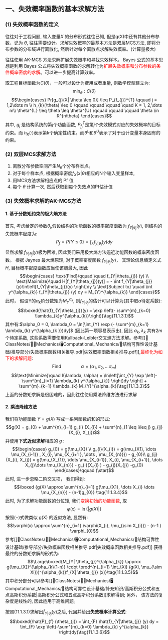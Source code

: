 ## 一、失效概率函数的基本求解方法
### (1) 失效概率函数的定义
往往对于工程问题, 输入变量$X$ 的分布形式往往已知, 但是g(X)中还有其他分布参数，记为 $\theta$, 往往需要设计。求解失效概率的最基本方法是双层MCS方法, 即将分布参数的分布域进行离散化, 然后针对每个离散点求解失效概率。(计算量极大)

往往使用 AK-MCS 方法求解扩展失效概率和寻找失效样本。
Bayes 公式的基本思想是利用 Bayes 公式将失效概率函数的求解转化为<mark style="background: transparent; color: red">扩展失效概率和分布参数的条件概率密度的求解</mark>。可以进一步提高计算效率。

取工程目标函数为$C(\theta)$，一般可以设计为费用或者重量, 则数学模型建立为:
$$\min_{\theta} : C(\theta)$$
$$\begin{cases}
Pr[g_{j}(X| \theta \leq 0)] \leq P_{f_{j}}^{T}  \qquad  j = 1,2\dots m \\
h_{k}(\theta) \leq   0 \qquad \qquad \qquad \quad  K = 1, 2,\dots m\\
\theta^{L} \leq \theta \leq \theta^{U} \qquad \qquad \qquad \theta \in  R^{n\theta}
\end{cases}$$
其中, $g_{j}$ 是结构系统的第$j$个功能函数, $P_{f_{j}}^{T}$是第$j$个失效模式对应的失效概率的目标约束。而 $h_{K}(\cdot )$表示第k个确定性约束。而$\theta^{L}$和$\theta^{U}$表示了对于设计变量本身固有的约束。

### (2) 双层MCS求解方法
1. 离散分布参数空间产生$N_\theta$个分布样本点。
2. 对于每个样本点, 根据概率密度$f_{X}(x|\theta)$相应的N个输入变量样本, 
3. 用MCS方法求解相应点的 Pf 值
4. 每个 $\theta$ 计算一次, 然后获取到每个失效点的Pf估计值

### (3) 失效概率求解的AK-MCS方法
#### 1. 基于分数矩约束的极大熵方法
首先, 考虑给定的参数$\theta_{j}$,假设结构的功能函数的概率密度函数为 $f_{Y|\theta_{j}}(y)$, 则结构的失效概率密度为:
$$P_{f} = P\left\{ Y\leq 0 \right\} = \int_{F} f_{y|\theta_{j}}(y) dy $$
显然求解 $f_{Y|\theta_{j}}(y)$极为困难, 因此我们采用极大熵方法逼近功能函数的概率密度函数。
根据 Jaynes 最大熵原理, 对于概率密度函数 $f_{Y|\theta_{j}} (y)$， 其理论信息熵定义式$H$, 目标概率密度函数应当使该熵最大, 因此
$$\begin{cases}
\text{Find}\qquad \quad    f_{Y|\theta_{j}} (y) \\
\text{Maximize}\quad  H[f_{Y|\theta_{j}}(y)] =  - \int f_{Y|\theta_{j}}(y)\ln\left[f_{Y|\theta_{j}}(y) \right]dy  \\
\text{Subject to} \quad \int y^{\alpha_{k}} f_{Y|\theta_{j}} (y) dy  =  M_{Y}^{\alpha_{k}}
\end{cases}$$
此时， 假设Y的$\alpha_k$阶分数矩为$M_{Y}^{\alpha_{k}}$, 则$f_{Y|\theta_{j}}$的估计可以计算为(其中取$\alpha$待定系数):
$$\boxed{\hat{f}_{Y|\theta_{j}}(y) = \exp \left(- \sum^{m}_{k=0} \lambda_{k}y^{\alpha_{k}}\right)}\tag{11.1.3.1}$$
其中有:$\alpha_0 = 0, \lambda_0 = \ln[\int_{Y} \exp (- \sum^{m}_{k=1} \lambda_{k} y^{\alpha_{k }})dy]$ (因此第一项容易表示出), 因此 $\alpha_{k}, \lambda_{k}$ 共有$2m$个待定系数, 这些系数需要使用Kullback-Leibler交叉熵方法求解。参考[[📘ClassNotes/👨‍🔧Mechanics/🖥️Computational_Mechanics/🚧结构可靠性设计基础/推导部分/失效概率函数相关推导.pdf|失效概率函数相关推导.pdf]],<mark style="background: transparent; color: red">最终化为如下的求解问题</mark>: 
$$\text{Find}\qquad \qquad\alpha = (\alpha_{1}, \alpha_{2}, \dots  \alpha_{m}) \tag{11.1.3.2}$$
$$\text{Minimize}\quad I(\lambda, \alpha) =  \ln\left[\int_{Y}  \exp \left(- \sum^{m}_{i=1}  \lambda_{k} y^{\alpha_{k}} \right)dy  \right] +  \sum^{m}_{k=1} \lambda_{k} M_{Y}^{\alpha_{k}}\tag{11.1.3.3}$$
上面的分数矩求解是很困难的，因此往往使用乘法降维方法进行求解
#### 2. 乘法降维方法
我们将功能函数 $Y = g(X)$ 写成一系列函数的和的形式:
$$g(X) = g_{0} + \sum^{n}_{i=1} g_{i} (X_{i}) + \sum^{n}_{1 \leq  i\leq j} g_{ij} (X_{i}, X_{j})$$
并使用**下式近似求解**相应的 $g$ :
$$\begin{cases}
g_{0} =  g(\mu_{X})   \\
g_{i}(X_{i}) =  g(\mu_{X1}, \dots \mu_{X_{i-1}} , X_{i},  \mu_{X_{i+1 }, \dots    , \mu_{X_{n}}})  - g_{0}\\
g_{ij} (X_{i}, X_{j}) = g(\mu_{X_{1}}, \dots  \mu_{X_{i-1}}, X_{i}, \mu_{X_{i+1}},  \dots  X_{j}\dots  \mu_{X_{n}}) - g_{i}(X_{i} ) - g_{j}(X_{j}) -g_{0}
\end{cases}\qquad (\star)$$
此时, 进一步忽略二阶交叉项， 我们得到:
$$\boxed {g(X) \approx \sum^{n}_{i=1} g(\mu_{X1}, \dots X_{i} \dots \mu_{X_{n}}) - (n-1)g_{0}} \tag{11.1.3.4}$$
此时, 为了求解功能函数的分位矩, 我们<mark style="background: transparent; color: red">变换初始的功能函数</mark>, 取 
$$\varphi(x) = \ln \left\{ |g(X)| \right\}$$
按照$(\star)$式做类似 g(X) 的近似方法, 显然有:
$$\varphi(x) \approx \sum^{n}_{i=1} \varphi(X_{i}, \mu_{\sim X_{i}}) - (n-1 ) \varphi_{0}$$
参考[[📘ClassNotes/👨‍🔧Mechanics/🖥️Computational_Mechanics/🚧结构可靠性设计基础/推导部分/失效概率函数相关推导.pdf|失效概率函数相关推导.pdf]] 获得最终的分数矩求解的形式为:
$$\Large\boxed{M_{Y| \theta_{j}}^{\alpha_{k}} \approx g(\mu_{X})^{\alpha_{k}(1-n)}  \cdot  \prod^{n}_{i=1}  \int_{Xi} (g(Xi, \mu_{\sim Xi}))^{\alpha_{k}}f_{X| \theta_{j}}  (x)}\tag{11.1.3.5}$$
其中积分部分可以参考[[📘ClassNotes/👨‍🔧Mechanics/🖥️Computational_Mechanics/🚧结构可靠性设计基础/补充知识/高斯积分公式和五点高斯积分系数|高斯积分公式和五点高斯积分系数]]求解得到;
另外， 该方法的复杂度是线性的, 因此适用于高维问题。

按照(11.1.3.1)求解出$\hat{f}_{Y|\theta_{j}} (y)$之后, 代回并给出**失效概率计算公式**:
$$\boxed{\hat{P}_{f} (\theta_{j}) =  \int_{F} \hat{f}_{Y|\theta_{j}} (y) dy = \int_{F} \exp \left(-\sum^{m}_{k=0} \lambda_{k} y^{\alpha_{k}} \right)dy}\tag{11.1.3.6}$$
